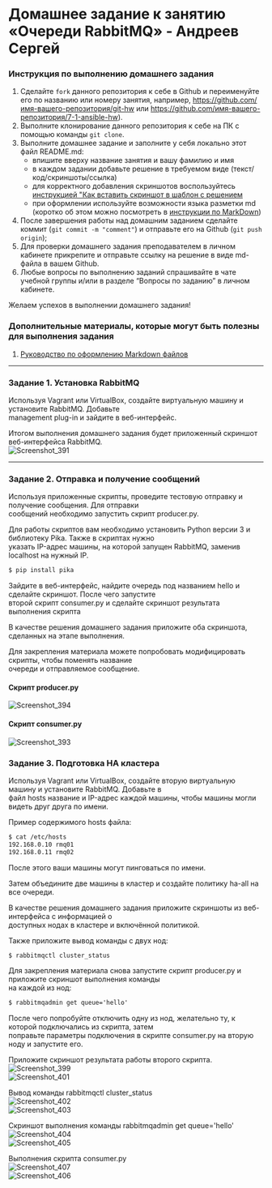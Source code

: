 # Домашнее задание к занятию «Очереди RabbitMQ» - Андреев Сергей


### Инструкция по выполнению домашнего задания

   1. Сделайте `fork` данного репозитория к себе в Github и переименуйте его по названию или номеру занятия, например, https://github.com/имя-вашего-репозитория/git-hw или  https://github.com/имя-вашего-репозитория/7-1-ansible-hw).
   2. Выполните клонирование данного репозитория к себе на ПК с помощью команды `git clone`.
   3. Выполните домашнее задание и заполните у себя локально этот файл README.md:
      - впишите вверху название занятия и вашу фамилию и имя
      - в каждом задании добавьте решение в требуемом виде (текст/код/скриншоты/ссылка)
      - для корректного добавления скриншотов воспользуйтесь [инструкцией "Как вставить скриншот в шаблон с решением](https://github.com/netology-code/sys-pattern-homework/blob/main/screen-instruction.md)
      - при оформлении используйте возможности языка разметки md (коротко об этом можно посмотреть в [инструкции  по MarkDown](https://github.com/netology-code/sys-pattern-homework/blob/main/md-instruction.md))
   4. После завершения работы над домашним заданием сделайте коммит (`git commit -m "comment"`) и отправьте его на Github (`git push origin`);
   5. Для проверки домашнего задания преподавателем в личном кабинете прикрепите и отправьте ссылку на решение в виде md-файла в вашем Github.
   6. Любые вопросы по выполнению заданий спрашивайте в чате учебной группы и/или в разделе “Вопросы по заданию” в личном кабинете.
   
Желаем успехов в выполнении домашнего задания!
   
### Дополнительные материалы, которые могут быть полезны для выполнения задания

1. [Руководство по оформлению Markdown файлов](https://gist.github.com/Jekins/2bf2d0638163f1294637#Code)

---

### Задание 1. Установка RabbitMQ

Используя Vagrant или VirtualBox, создайте виртуальную машину и установите RabbitMQ. Добавьте  
management plug-in и зайдите в веб-интерфейс.  

Итогом выполнения домашнего задания будет приложенный скриншот веб-интерфейса RabbitMQ.  
![Screenshot_391](https://github.com/SergeiViktorovich/gitlab-hw/assets/143599204/cbfc5189-567f-4da4-b2d2-9552da5c2ec4)  
 
---

### Задание 2. Отправка и получение сообщений

Используя приложенные скрипты, проведите тестовую отправку и получение сообщения. Для отправки  
сообщений необходимо запустить скрипт producer.py.  

Для работы скриптов вам необходимо установить Python версии 3 и библиотеку Pika. Также в скриптах нужно  
указать IP-адрес машины, на которой запущен RabbitMQ, заменив localhost на нужный IP.  
```md
$ pip install pika
```
Зайдите в веб-интерфейс, найдите очередь под названием hello и сделайте скриншот. После чего запустите  
второй скрипт consumer.py и сделайте скриншот результата выполнения скрипта  

В качестве решения домашнего задания приложите оба скриншота, сделанных на этапе выполнения.  

Для закрепления материала можете попробовать модифицировать скрипты, чтобы поменять название  
очереди и отправляемое сообщение.  

#### Скрипт producer.py  
![Screenshot_394](https://github.com/SergeiViktorovich/gitlab-hw/assets/143599204/f08bb113-b6dc-4e30-a57a-3bc160e5a892)  
#### Скрипт consumer.py  
![Screenshot_393](https://github.com/SergeiViktorovich/gitlab-hw/assets/143599204/543d9ef5-37a3-4fe4-b32e-62d53a59e751)  

### Задание 3. Подготовка HA кластера

Используя Vagrant или VirtualBox, создайте вторую виртуальную машину и установите RabbitMQ. Добавьте в  
файл hosts название и IP-адрес каждой машины, чтобы машины могли видеть друг друга по имени.  

Пример содержимого hosts файла:  
```md
$ cat /etc/hosts
192.168.0.10 rmq01
192.168.0.11 rmq02
```
После этого ваши машины могут пинговаться по имени.  

Затем объедините две машины в кластер и создайте политику ha-all на все очереди.  

В качестве решения домашнего задания приложите скриншоты из веб-интерфейса с информацией о  
доступных нодах в кластере и включённой политикой.  

Также приложите вывод команды с двух нод:  
```md
$ rabbitmqctl cluster_status
```
Для закрепления материала снова запустите скрипт producer.py и приложите скриншот выполнения команды  
на каждой из нод:  
```md
$ rabbitmqadmin get queue='hello'
```
После чего попробуйте отключить одну из нод, желательно ту, к которой подключались из скрипта, затем  
поправьте параметры подключения в скрипте consumer.py на вторую ноду и запустите его.  

Приложите скриншот результата работы второго скрипта.  
![Screenshot_399](https://github.com/SergeiViktorovich/gitlab-hw/assets/143599204/41bec160-f1a6-4cc2-8981-5314e4b23850)  
![Screenshot_401](https://github.com/SergeiViktorovich/gitlab-hw/assets/143599204/9a78bbd6-eaa0-433b-be75-c49eaeae2a2b)  

Вывод команды rabbitmqctl cluster_status  
![Screenshot_402](https://github.com/SergeiViktorovich/gitlab-hw/assets/143599204/da12b94a-9b70-4a45-901c-11673256bf6f)  
![Screenshot_403](https://github.com/SergeiViktorovich/gitlab-hw/assets/143599204/ab1a23fd-fc84-485f-890e-aa8843938881)  

Скриншот выполнения команды rabbitmqadmin get queue='hello'  
![Screenshot_404](https://github.com/SergeiViktorovich/gitlab-hw/assets/143599204/56a39f19-23d9-42f0-acb8-ee21ab216b70)  
![Screenshot_405](https://github.com/SergeiViktorovich/gitlab-hw/assets/143599204/d75d6845-c396-4946-8466-cc0aa575dcb6)  

Выполнения скрипта consumer.py  
![Screenshot_407](https://github.com/SergeiViktorovich/gitlab-hw/assets/143599204/0d697435-70a2-4608-96f4-97435ac7b09f)  
![Screenshot_406](https://github.com/SergeiViktorovich/gitlab-hw/assets/143599204/66e1fe18-8f28-4cea-a9fd-28265f677a25)  


